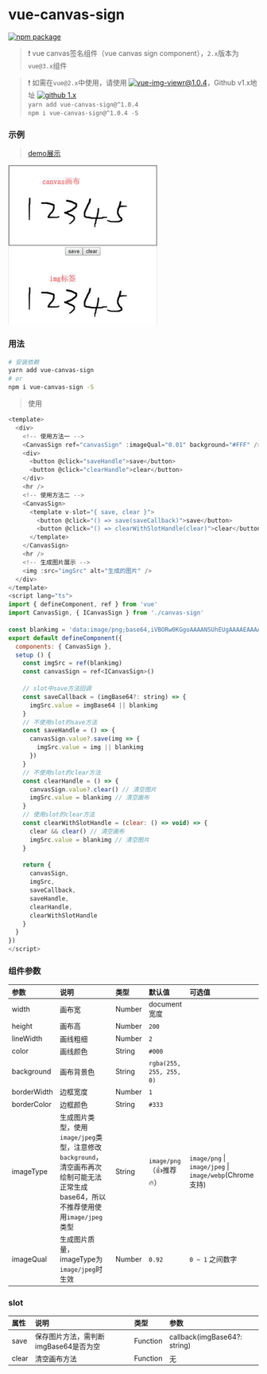 # vue-canvas-sign
[![npm package](https://img.shields.io/npm/v/vue-canvas-sign.svg)](https://www.npmjs.com/package/vue-canvas-sign)

> ❗ vue canvas签名组件（vue canvas sign component），```2.x```版本为```vue@3.x```组件  

> ❗ 如需在```vue@2.x```中使用，请使用 [![vue-img-viewr@1.0.4](https://img.shields.io/badge/npm%20vue--canvas--sign-v1.0.4-blue)](https://www.npmjs.com/package/vue-canvas-sign/v/1.0.4)，Github v1.x地址 [![github 1.x](https://img.shields.io/badge/github%20vue--canvas--sign-1.x-green)](https://github.com/jekorx/vue-canvas-sign/tree/1.x)  
> ```yarn add vue-canvas-sign@^1.0.4```  
> ```npm i vue-canvas-sign@^1.0.4 -S```  

### 示例
> [demo展示](https://jekorx.github.io/vue-canvas-sign)  

![vue-canvas-sign](screenshot/pic0.jpg)

### 用法
```bash
# 安装依赖
yarn add vue-canvas-sign
# or
npm i vue-canvas-sign -S
```
> 使用
```javascript
<template>
  <div>
    <!-- 使用方法一 -->
    <CanvasSign ref="canvasSign" :imageQual="0.01" background="#FFF" />
    <div>
      <button @click="saveHandle">save</button>
      <button @click="clearHandle">clear</button>
    </div>
    <hr />
    <!-- 使用方法二 -->
    <CanvasSign>
      <template v-slot="{ save, clear }">
        <button @click="() => save(saveCallback)">save</button>
        <button @click="() => clearWithSlotHandle(clear)">clear</button>
      </template>
    </CanvasSign>
    <hr />
    <!-- 生成图片展示 -->
    <img :src="imgSrc" alt="生成的图片" />
  </div>
</template>
<script lang="ts">
import { defineComponent, ref } from 'vue'
import CanvasSign, { ICanvasSign } from './canvas-sign'

const blankimg = 'data:image/png;base64,iVBORw0KGgoAAAANSUhEUgAAAAEAAAABCAYAAAAfFcSJAAAAC0lEQVQYV2NgAAIAAAUAAarVyFEAAAAASUVORK5CYII='
export default defineComponent({
  components: { CanvasSign },
  setup () {
    const imgSrc = ref(blankimg)
    const canvasSign = ref<ICanvasSign>()

    // slot中save方法回调
    const saveCallback = (imgBase64?: string) => {
      imgSrc.value = imgBase64 || blankimg
    }
    // 不使用slot的save方法
    const saveHandle = () => {
      canvasSign.value?.save(img => {
        imgSrc.value = img || blankimg
      })
    }
    // 不使用slot的clear方法
    const clearHandle = () => {
      canvasSign.value?.clear() // 清空图片
      imgSrc.value = blankimg // 清空画布
    }
    // 使用slot的clear方法
    const clearWithSlotHandle = (clear: () => void) => {
      clear && clear() // 清空画布
      imgSrc.value = blankimg // 清空图片
    }

    return {
      canvasSign,
      imgSrc,
      saveCallback,
      saveHandle,
      clearHandle,
      clearWithSlotHandle
    }
  }
})
</script>
```
### 组件参数
| 参数          | 说明       | 类型    |  默认值 |  可选值 |
| :------------ | :--------  | :------ | :----- | :----- |
| width         | 画布宽     | Number  | document宽度 | |
| height        | 画布高     | Number  | ```200``` | |
| lineWidth     | 画线粗细   | Number  | ```2``` | |
| color         | 画线颜色   | String  | ```#000``` | |
| background    | 画布背景色 | String  | ```rgba(255, 255, 255, 0)``` | |
| borderWidth   | 边框宽度   | Number  | ```1``` | |
| borderColor   | 边框颜色   | String  | ```#333``` | |
| imageType     | 生成图片类型，使用```image/jpeg```类型，注意修改```background```，清空画布再次绘制可能无法正常生成base64，所以不推荐使用使用```image/jpeg```类型 | String  | ```image/png```（👍推荐🔥） | ```image/png``` &#124; ```image/jpeg``` &#124; ```image/webp```(Chrome支持) |
| imageQual     | 生成图片质量，imageType为```image/jpeg```时生效 | Number  | ```0.92``` | ```0 ~ 1``` 之间数字 |
### slot
| 属性   | 说明        | 类型      |  参数 |
| :----- | :---------- | :------- | :----- |
| save   | 保存图片方法，需判断imgBase64是否为空 | Function | callback(imgBase64?: string) |
| clear  | 清空画布方法 | Function | 无 |
